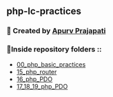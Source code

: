 ## php-lc-practices

### 👤 Created by [Apurv Prajapati](https://github.com/apurvrp)

### 📂Inside repository folders ::

- [00_php_basic_practices](https://github.com/apurvrp/php-lc-practices/tree/b779534999fa3e12355aaeec7213519f79ea866b/00_php_basic_practices)
- [15_php_router](https://github.com/apurvrp/php-lc-practices/tree/867bc8f8d4d7a8fd9132188864f333825d79eb1a/15_php_router)
- [16_php_PDO](https://github.com/apurvrp/php-lc-practices/tree/2d420abfc3b426e8ca755ed0b6760d4a107166b5/16_php_PDO)
- [17_18_19_php_PDO](https://github.com/apurvrp/php-lc-practices/tree/c054b7c7897c203aaa65da9e82c7b183c18a8d1c/17_18_19_php_PDO)

